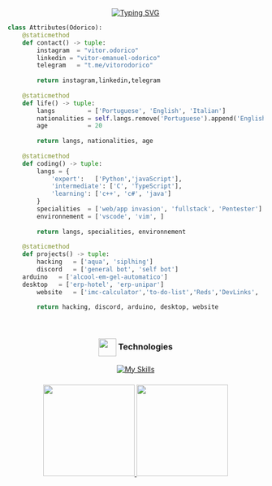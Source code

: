 <div align=center>
<a href="https://git.io/typing-svg"><img src="https://readme-typing-svg.demolab.com?font=Roboto&pause=1000&color=D9E6D1&center=true&width=435&lines=Hello+World!;I'm+Vitor Odorico!;Developer Full-Stacks : ); Founder The Black Panther Code" alt="Typing SVG" /></a>
</div>




```python
class Attributes(Odorico):
	@staticmethod
	def contact() -> tuple:
	    instagram  = "vitor.odorico"
	    linkedin = "vitor-emanuel-odorico"
	    telegram   = "t.me/vitorodorico"
	    
	    return instagram,linkedin,telegram
	
	@staticmethod
	def life() -> tuple:
		langs         = ['Portuguese', 'English', 'Italian']
		nationalities = self.langs.remove('Portuguese').append('English')
		age           = 20
		
		return langs, nationalities, age
	
	@staticmethod
	def coding() -> tuple:
		langs = {
			'expert':   ['Python','javaScript'],
			'intermediate': ['C', 'TypeScript'],
			'learning': ['c++', 'c#', 'java']
		}
		specialities  = ['web/app invasion', 'fullstack', 'Pentester']
		environnement = ['vscode', 'vim', ]
		
		return langs, specialities, environnement
	
	@staticmethod
	def projects() -> tuple:
		hacking   = ['aqua', 'siplhing']
		discord   = ['general bot', 'self bot']
    arduino   = ['alcool-em-gel-automatico']
    desktop   = ['erp-hotel', 'erp-unipar']
		website   = ['imc-calculator','to-do-list','Reds','DevLinks', 'Freeway', 'Pong', ]
		
		return hacking, discord, arduino, desktop, website

```

<div style="display: inline_block" align="center"><br>
 <h3 align="center"><img align="center" width="35x" src="https://cdn3.emoji.gg/emojis/3085-vsl-developer.png](https://cdn3.emoji.gg/emojis/7386-text-g.png"/> Technologies</h3>
  
  [![My Skills](https://skills.thijs.gg/icons?i=nodejs,python,java,js,ts,c,mysql,mongo,firebase,react#&theme=dark)](https://skills.thijs.gg)
  
</div>

###

<div align="center">
  <a href="https://github.com/VitorOdorico" />

<img height="180em" src="https://github-readme-stats.vercel.app/api?username=VitorOdorico&show_icons=true&theme=dark&include_all_commits=true&count_private=true"/>
  <img height="180em" src="https://github-readme-stats.vercel.app/api/top-langs/?username=VitorOdorico&layout=compact&theme=dark"/>
</div>













